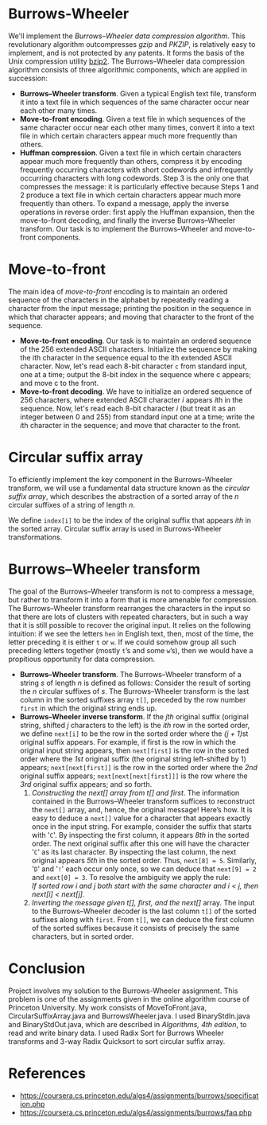 # Burrows-Wheeler
We'll implement the <em>Burrows–Wheeler data compression algorithm</em>. This revolutionary algorithm outcompresses <em>gzip</em> and <em>PKZIP</em>, is relatively easy to implement, and is not protected by any patents. It forms the basis of the Unix compression utility [bzip2](http://www.bzip.org/).
The Burrows–Wheeler data compression algorithm consists of three algorithmic components, which are applied in succession:

* <b>Burrows–Wheeler transform</b>. Given a typical English text file, transform it into a text file in which sequences of the same character occur near each other many times.
* <b>Move-to-front encoding</b>. Given a text file in which sequences of the same character occur near each other many times, convert it into a text file in which certain characters appear much more frequently than others.
* <b>Huffman compression</b>. Given a text file in which certain characters appear much more frequently than others, compress it by encoding frequently occurring characters with short codewords and infrequently occurring characters with long codewords.
Step 3 is the only one that compresses the message: it is particularly effective because Steps 1 and 2 produce a text file in which certain characters appear much more frequently than others. To expand a message, apply the inverse operations in reverse order: first apply the Huffman expansion, then the move-to-front decoding, and finally the inverse Burrows–Wheeler transform. Our task is to implement the Burrows–Wheeler and move-to-front components.

# Move-to-front
The main idea of <em>move-to-front</em> encoding is to maintain an ordered sequence of the characters in the alphabet by repeatedly reading a character from the input message; printing the position in the sequence in which that character appears; and moving that character to the front of the sequence. 
* <b>Move-to-front encoding</b>. Our task is to maintain an ordered sequence of the 256 extended ASCII characters. Initialize the sequence by making the ith character in the sequence equal to the ith extended ASCII character. Now, let's read each 8-bit character <code>c</code> from standard input, one at a time; output the 8-bit index in the sequence where </code>c appears; and move </code>c to the front.
* <b>Move-to-front decoding</b>. We have to initialize an ordered sequence of 256 characters, where extended ASCII character <em>i</em> appears <em>i</em>th in the sequence. Now, let's read each 8-bit character <em>i</em> (but treat it as an integer between 0 and 255) from standard input one at a time; write the <em>i</em>th character in the sequence; and move that character to the front.

# Circular suffix array
To efficiently implement the key component in the Burrows–Wheeler transform, we will use a fundamental data structure known as the <em>circular suffix array</em>, which describes the abstraction of a sorted array of the <em>n</em> circular suffixes of a string of length <em>n</em>. 

We define <code>index[i]</code> to be the index of the original suffix that appears <em>ith</em> in the sorted array. Circular suffix array is used in Burrows-Wheeler transformations.

# Burrows–Wheeler transform
The goal of the Burrows–Wheeler transform is not to compress a message, but rather to transform it into a form that is more amenable for compression. The Burrows–Wheeler transform rearranges the characters in the input so that there are lots of clusters with repeated characters, but in such a way that it is still possible to recover the original input. It relies on the following intuition: if we see the letters <code>hen</code> in English text, then, most of the time, the letter preceding it is either <code>t</code> or <code>w</code>. If we could somehow group all such preceding letters together (mostly <code>t</code>’s and some <code>w</code>’s), then we would have a propitious opportunity for data compression.
* <b>Burrows–Wheeler transform</b>. The Burrows–Wheeler transform of a string <em>s</em> of length <em>n</em> is defined as follows: Consider the result of sorting the <em>n</em> circular suffixes of <em>s</em>. The Burrows–Wheeler transform is the last column in the sorted suffixes array <code>t[]</code>, preceded by the row number <code>first</code> in which the original string ends up. 
* <b>Burrows–Wheeler inverse transform</b>. If the <em>jth</em> original suffix (original string, shifted <em>j</em> characters to the left) is the <em>ith</em> row in the sorted order, we define <code>next[i]</code> to be the row in the sorted order where the <em>(j + 1)</em>st original suffix appears. For example, if first is the row in which the original input string appears, then <code>next[first]</code> is the row in the sorted order where the <em>1st</em> original suffix (the original string left-shifted by 1) appears; <code>next[next[first]]</code> is the row in the sorted order where the <em>2nd</em> original suffix appears; <code>next[next[next[first]]]</code> is the row where the <em>3rd</em> original suffix appears; and so forth.
     1) <em>Constructing the next[] array from t[] and first</em>. The information contained in the Burrows–Wheeler transform suffices to reconstruct the <code>next[]</code> array, and, hence, the original message! Here’s how. It is easy to deduce a <code>next[]</code> value for a character that appears exactly once in the input string. For example, consider the suffix that starts with '<code>C</code>'. By inspecting the first column, it appears <em>8th</em> in the sorted order. The next original suffix after this one will have the character '<code>C</code>' as its last character. By inspecting the last column, the next original appears <em>5th</em> in the sorted order. Thus, <code>next[8] = 5</code>. Similarly, '<code>D</code>' and '<code>!</code>' each occur only once, so we can deduce that <code>next[9] = 2</code> and <code>next[0] = 3</code>. To resolve the ambiguity we apply the rule: <br><em> If sorted row i and j both start with the same character and i < j, then next[i] < next[j]. </em>
     3) <em>Inverting the message given t[], first, and the next[]</em> array. The input to the Burrows–Wheeler decoder is the last column <code>t[]</code> of the sorted suffixes along with <code>first</code>. From <code>t[]</code>, we can deduce the first column of the sorted suffixes because it consists of precisely the same characters, but in sorted order.


# Conclusion
Project involves my solution to the Burrows-Wheeler assignment. This problem is one of the assignments given in the online algorithm course of Princeton University. My work consists of MoveToFront.java, CircularSuffixArray.java and BurrowsWheeler.java. I used BinaryStdIn.java and BinaryStdOut.java, which are described in <em>Algorithms, 4th edition</em>, to read and write binary data. I used Radix Sort for Burrows Wheeler transforms and 3-way Radix Quicksort to sort circular suffix array.


# References
* https://coursera.cs.princeton.edu/algs4/assignments/burrows/specification.php
* https://coursera.cs.princeton.edu/algs4/assignments/burrows/faq.php

